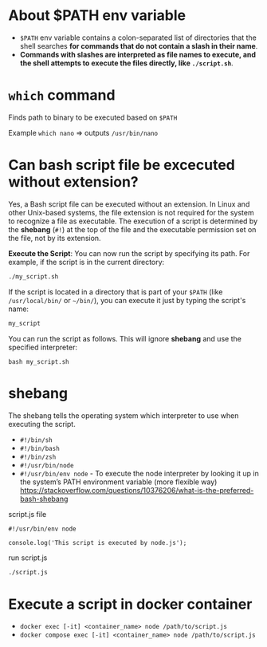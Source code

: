 # About $PATH env variable

- `$PATH` env variable contains a colon-separated list of directories that the shell searches **for commands that do not contain a slash in their name**.
- **Commands with slashes are interpreted as file names to execute, and the shell attempts to execute the files directly, like `./script.sh`**.

# `which` command

Finds path to binary to be executed based on `$PATH`

Example `which nano` => outputs `/usr/bin/nano`

# Can bash script file be excecuted without extension?

Yes, a Bash script file can be executed without an extension. In Linux and other Unix-based systems, the file extension is not required for the system to recognize a file as executable. The execution of a script is determined by the **shebang** (`#!`) at the top of the file and the executable permission set on the file, not by its extension.

**Execute the Script**:
   You can now run the script by specifying its path. For example, if the script is in the current directory:
   ```bash
   ./my_script.sh
   ```

   If the script is located in a directory that is part of your `$PATH` (like `/usr/local/bin/` or `~/bin/`), you can execute it just by typing the script's name:
   ```bash
   my_script
   ```

   You can run the script as follows. This will ignore **shebang** and use the specified interpreter:
   ```
   bash my_script.sh
   ```
   
# shebang

The shebang tells the operating system which interpreter to use when executing the script.

- `#!/bin/sh`
- `#!/bin/bash`
- `#!/bin/zsh`
- `#!/usr/bin/node`
- `#!/usr/bin/env node` - To execute the node interpreter by looking it up in the system’s PATH environment variable (more flexible way)
   https://stackoverflow.com/questions/10376206/what-is-the-preferred-bash-shebang

script.js file
```node
#!/usr/bin/env node

console.log('This script is executed by node.js');
```

run script.js
```bash
./script.js
```

# Execute a script in docker container

- `docker exec [-it] <container_name> node /path/to/script.js`
- `docker compose exec [-it] <container_name> node /path/to/script.js`

